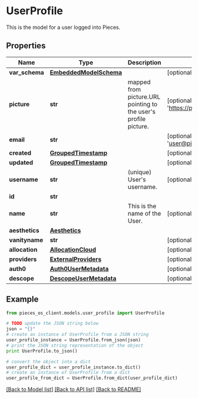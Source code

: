 # UserProfile

This is the model for a user logged into Pieces.

## Properties
Name | Type | Description | Notes
------------ | ------------- | ------------- | -------------
**var_schema** | [**EmbeddedModelSchema**](EmbeddedModelSchema.md) |  | [optional] 
**picture** | **str** | mapped from picture.URL pointing to the user&#39;s profile picture.  | [optional] [default to 'https://picsum.photos/200']
**email** | **str** |  | [optional] [default to 'user@pieces.app']
**created** | [**GroupedTimestamp**](GroupedTimestamp.md) |  | [optional] 
**updated** | [**GroupedTimestamp**](GroupedTimestamp.md) |  | [optional] 
**username** | **str** |  (unique) User&#39;s username.   | [optional] 
**id** | **str** |  | 
**name** | **str** | This is the name of the User. | [optional] 
**aesthetics** | [**Aesthetics**](Aesthetics.md) |  | 
**vanityname** | **str** |  | [optional] 
**allocation** | [**AllocationCloud**](AllocationCloud.md) |  | [optional] 
**providers** | [**ExternalProviders**](ExternalProviders.md) |  | [optional] 
**auth0** | [**Auth0UserMetadata**](Auth0UserMetadata.md) |  | [optional] 
**descope** | [**DescopeUserMetadata**](DescopeUserMetadata.md) |  | [optional] 

## Example

```python
from pieces_os_client.models.user_profile import UserProfile

# TODO update the JSON string below
json = "{}"
# create an instance of UserProfile from a JSON string
user_profile_instance = UserProfile.from_json(json)
# print the JSON string representation of the object
print UserProfile.to_json()

# convert the object into a dict
user_profile_dict = user_profile_instance.to_dict()
# create an instance of UserProfile from a dict
user_profile_from_dict = UserProfile.from_dict(user_profile_dict)
```
[[Back to Model list]](../README.md#documentation-for-models) [[Back to API list]](../README.md#documentation-for-api-endpoints) [[Back to README]](../README.md)


